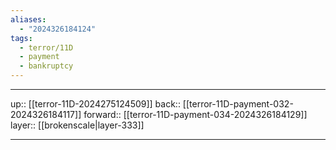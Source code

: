 ```yaml
---
aliases:
  - "2024326184124"
tags:
  - terror/11D
  - payment
  - bankruptcy
---
```




***

up:: [[terror-11D-2024275124509]]
back:: [[terror-11D-payment-032-2024326184117]]
forward:: [[terror-11D-payment-034-2024326184129]]
layer:: [[brokenscale|layer-333]]

***
